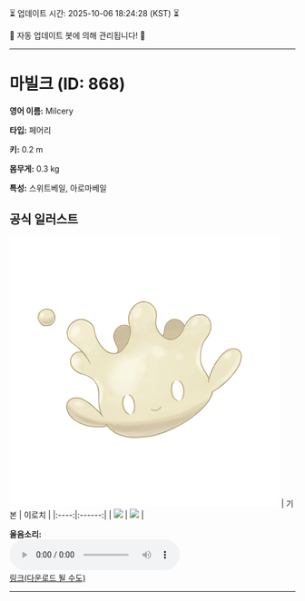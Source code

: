 
⏳ 업데이트 시간: 2025-10-06 18:24:28 (KST) ⏳

🤖 자동 업데이트 봇에 의해 관리됩니다! 🤖

---

# 마빌크 (ID: 868)
**영어 이름:** Milcery

**타입:** 페어리

**키:** 0.2 m

**몸무게:** 0.3 kg

**특성:** 스위트베일, 아로마베일

## 공식 일러스트
![](https://raw.githubusercontent.com/PokeAPI/sprites/master/sprites/pokemon/other/official-artwork/868.png)
| 기본 | 이로치 |
|:----:|:------:|
| <img src="http://play.pokemonshowdown.com/sprites/ani/milcery.gif" width="200"> | <img src="http://play.pokemonshowdown.com/sprites/ani-shiny/milcery.gif" width="200"> |

**울음소리:**<br><audio controls src="https://raw.githubusercontent.com/PokeAPI/cries/main/cries/pokemon/latest/868.ogg"></audio><br> [링크(다운로드 될 수도)](https://raw.githubusercontent.com/PokeAPI/cries/main/cries/pokemon/latest/868.ogg)


---
